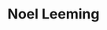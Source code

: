---
title: "Noel Leeming"
url: /auckland/noel-leeming-cnr-st-lukes-rd-and-wagener-plc/
shop: electronics
---